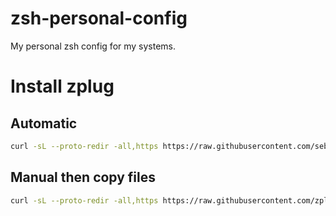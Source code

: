 # zsh-personal-config
My personal zsh config for my systems.

# Install zplug

## Automatic
```bash
curl -sL --proto-redir -all,https https://raw.githubusercontent.com/sebalvaro/zsh-personal-config/main/install.sh | zsh
```

## Manual then copy files
```bash
curl -sL --proto-redir -all,https https://raw.githubusercontent.com/zplug/installer/master/installer.zsh | zsh
```
